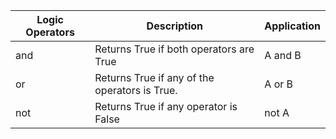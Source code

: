 | Logic Operators | Description                                   | Application |
|-----------------|-----------------------------------------------|-------------|
| and             | Returns True if both operators are True       | A and B     |
| or              | Returns True if any of the operators is True. | A or B      |
| not             | Returns True if any operator is False         | not A       |